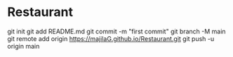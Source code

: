 # Restaurant
git init
git add README.md
git commit -m "first commit"
git branch -M main
git remote add origin https://majilaG.github.io/Restaurant.git
git push -u origin main
